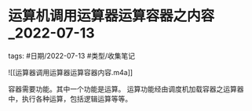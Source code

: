 运算机调用运算器运算容器之内容_2022-07-13
====


tags: #日期/2022-07-13 #类型/收集笔记 



![[运算器调用运算器运算容器内容.m4a]]



容器需要功能。其中一个功能是运算。
运算功能经由调度机加载容器之运算器中，执行各种运算，包括逻辑运算等等。

